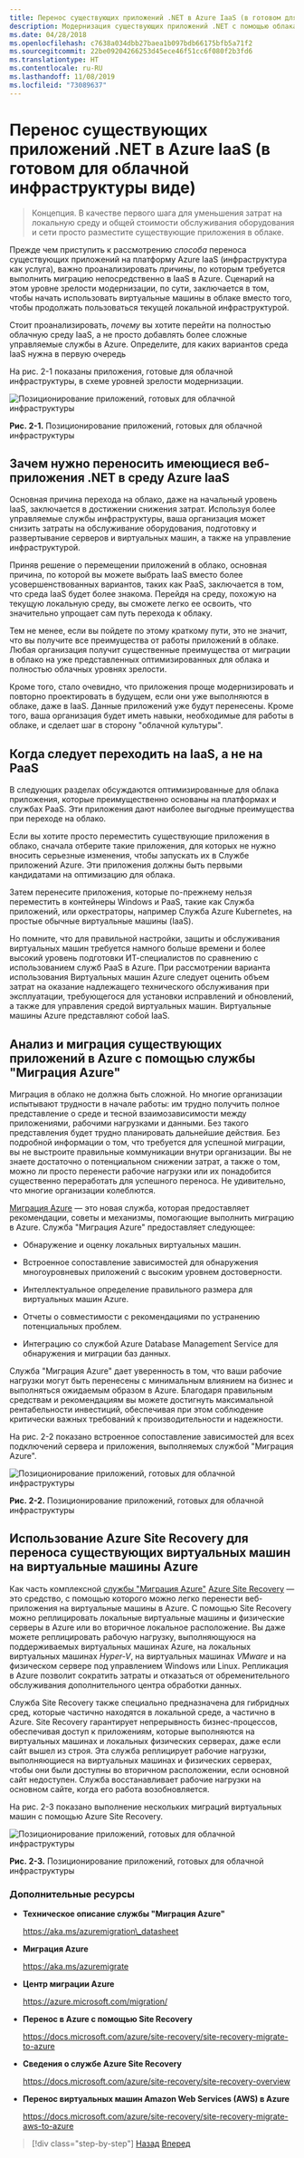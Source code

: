 ```yaml
---
title: Перенос существующих приложений .NET в Azure IaaS (в готовом для облачной инфраструктуры виде)
description: Модернизация существующих приложений .NET с помощью облака Azure и контейнеров Windows.
ms.date: 04/28/2018
ms.openlocfilehash: c7638a034dbb27baea1b097bdb66175bfb5a71f2
ms.sourcegitcommit: 22be09204266253d45ece46f51cc6f080f2b3fd6
ms.translationtype: HT
ms.contentlocale: ru-RU
ms.lasthandoff: 11/08/2019
ms.locfileid: "73089637"
---
```

# <a name="lift-and-shift-existing-net-apps-to-azure-iaas-cloud-infrastructure-ready"></a>Перенос существующих приложений .NET в Azure IaaS (в готовом для облачной инфраструктуры виде)

> Концепция. В качестве первого шага для уменьшения затрат на локальную среду и общей стоимости обслуживания оборудования и сети просто разместите существующие приложения в облаке.

Прежде чем приступить к рассмотрению *способа* переноса существующих приложений на платформу Azure IaaS (инфраструктура как услуга), важно проанализировать *причины*, по которым требуется выполнить миграцию непосредственно в IaaS в Azure. Сценарий на этом уровне зрелости модернизации, по сути, заключается в том, чтобы начать использовать виртуальные машины в облаке вместо того, чтобы продолжать пользоваться текущей локальной инфраструктурой.

Стоит проанализировать, *почему* вы хотите перейти на полностью облачную среду IaaS, а не просто добавлять более сложные управляемые службы в Azure. Определите, для каких вариантов среда IaaS нужна в первую очередь

На рис. 2-1 показаны приложения, готовые для облачной инфраструктуры, в схеме уровней зрелости модернизации.

![Позиционирование приложений, готовых для облачной инфраструктуры](./media/image2-1.png)

**Рис. 2-1.** Позиционирование приложений, готовых для облачной инфраструктуры

## <a name="why-migrate-existing-net-web-applications-to-azure-iaas"></a>Зачем нужно переносить имеющиеся веб-приложения .NET в среду Azure IaaS

Основная причина перехода на облако, даже на начальный уровень IaaS, заключается в достижении снижения затрат. Используя более управляемые службы инфраструктуры, ваша организация может снизить затраты на обслуживание оборудования, подготовку и развертывание серверов и виртуальных машин, а также на управление инфраструктурой.

Приняв решение о перемещении приложений в облако, основная причина, по которой вы можете выбрать IaaS вместо более усовершенствованных вариантов, таких как PaaS, заключается в том, что среда IaaS будет более знакома. Перейдя на среду, похожую на текущую локальную среду, вы сможете легко ее освоить, что значительно упрощает сам путь перехода к облаку.

Тем не менее, если вы пойдете по этому краткому пути, это не значит, что вы получите все преимущества от работы приложений в облаке. Любая организация получит существенные преимущества от миграции в облако на уже представленных оптимизированных для облака и полностью облачных уровнях зрелости.

Кроме того, стало очевидно, что приложения проще модернизировать и повторно проектировать в будущем, если они уже выполняются в облаке, даже в IaaS. Данные приложений уже будут перенесены. Кроме того, ваша организация будет иметь навыки, необходимые для работы в облаке, и сделает шаг в сторону "облачной культуры".

## <a name="when-to-migrate-to-iaas-instead-of-to-paas"></a>Когда следует переходить на IaaS, а не на PaaS

В следующих разделах обсуждаются оптимизированные для облака приложения, которые преимущественно основаны на платформах и службах PaaS. Эти приложения дают наиболее выгодные преимущества при переходе на облако.

Если вы хотите просто переместить существующие приложения в облако, сначала отберите такие приложения, для которых не нужно вносить серьезные изменения, чтобы запускать их в Службе приложений Azure. Эти приложения должны быть первыми кандидатами на оптимизацию для облака.

Затем перенесите приложения, которые по-прежнему нельзя переместить в контейнеры Windows и PaaS, такие как Служба приложений, или оркестраторы, например Служба Azure Kubernetes, на простые обычные виртуальные машины (IaaS).

Но помните, что для правильной настройки, защиты и обслуживания виртуальных машин требуется намного больше времени и более высокий уровень подготовки ИТ-специалистов по сравнению с использованием служб PaaS в Azure. При рассмотрении варианта использования Виртуальных машин Azure следует оценить объем затрат на оказание надлежащего технического обслуживания при эксплуатации, требующегося для установки исправлений и обновлений, а также для управления средой виртуальных машин. Виртуальные машины Azure представляют собой IaaS.

## <a name="use-azure-migrate-to-analyze-and-migrate-your-existing-applications-to-azure"></a>Анализ и миграция существующих приложений в Azure с помощью службы "Миграция Azure"

Миграция в облако не должна быть сложной. Но многие организации испытывают трудности в начале работы: им трудно получить полное представление о среде и тесной взаимозависимости между приложениями, рабочими нагрузками и данными. Без такого представления будет трудно планировать дальнейшие действия. Без подробной информации о том, что требуется для успешной миграции, вы не выстроите правильные коммуникации внутри организации. Вы не знаете достаточно о потенциальном снижении затрат, а также о том, можно ли просто перенести рабочие нагрузки или их понадобится существенно переработать для успешного переноса. Не удивительно, что многие организации колеблются.

[Миграция Azure](https://aka.ms/azuremigrate) — это новая служба, которая предоставляет рекомендации, советы и механизмы, помогающие выполнить миграцию в Azure. Служба "Миграция Azure" предоставляет следующее:

- Обнаружение и оценку локальных виртуальных машин.

- Встроенное сопоставление зависимостей для обнаружения многоуровневых приложений с высоким уровнем достоверности.

- Интеллектуальное определение правильного размера для виртуальных машин Azure.

- Отчеты о совместимости с рекомендациями по устранению потенциальных проблем.

- Интеграцию со службой Azure Database Management Service для обнаружения и миграции баз данных.

Служба "Миграция Azure" дает уверенность в том, что ваши рабочие нагрузки могут быть перенесены с минимальным влиянием на бизнес и выполняться ожидаемым образом в Azure. Благодаря правильным средствам и рекомендациям вы можете достигнуть максимальной рентабельности инвестиций, обеспечивая при этом соблюдение критически важных требований к производительности и надежности.

На рис. 2-2 показано встроенное сопоставление зависимостей для всех подключений сервера и приложения, выполняемых службой "Миграция Azure".

![Позиционирование приложений, готовых для облачной инфраструктуры](./media/image2-2.png)

**Рис. 2-2.** Позиционирование приложений, готовых для облачной инфраструктуры

## <a name="use-azure-site-recovery-to-migrate-your-existing-vms-to-azure-vms"></a>Использование Azure Site Recovery для переноса существующих виртуальных машин на виртуальные машины Azure

Как часть комплексной [службы "Миграция Azure"](https://aka.ms/azuremigrate) [Azure Site Recovery](https://docs.microsoft.com/azure/site-recovery/site-recovery-overview) — это средство, с помощью которого можно легко перенести веб-приложения на виртуальные машины в Azure. С помощью Site Recovery можно реплицировать локальные виртуальные машины и физические серверы в Azure или во вторичное локальное расположение. Вы даже можете реплицировать рабочую нагрузку, выполняющуюся на поддерживаемых виртуальных машинах Azure, на локальных виртуальных машинах *Hyper-V*, на виртуальных машинах *VMware* и на физическом сервере под управлением Windows или Linux. Репликация в Azure позволит сократить затраты и отказаться от обременительного обслуживания дополнительного центра обработки данных.

Служба Site Recovery также специально предназначена для гибридных сред, которые частично находятся в локальной среде, а частично в Azure. Site Recovery гарантирует непрерывность бизнес-процессов, обеспечивая доступ к приложениям, которые выполняются на виртуальных машинах и локальных физических серверах, даже если сайт вышел из строя. Эта служба реплицирует рабочие нагрузки, выполняющиеся на виртуальных машинах и физических серверах, чтобы они были доступны во вторичном расположении, если основной сайт недоступен. Служба восстанавливает рабочие нагрузки на основном сайте, когда его работа возобновляется.

На рис. 2-3 показано выполнение нескольких миграций виртуальных машин с помощью Azure Site Recovery.

![Позиционирование приложений, готовых для облачной инфраструктуры](./media/image2-3.png)

**Рис. 2-3.** Позиционирование приложений, готовых для облачной инфраструктуры

### <a name="additional-resources"></a>Дополнительные ресурсы

- **Техническое описание службы "Миграция Azure"**

    <https://aka.ms/azuremigration\_datasheet>

- **Миграция Azure**

    <https://aka.ms/azuremigrate>

- **Центр миграции Azure**

    <https://azure.microsoft.com/migration/>

- **Перенос в Azure с помощью Site Recovery**

    <https://docs.microsoft.com/azure/site-recovery/site-recovery-migrate-to-azure>

- **Сведения о службе Azure Site Recovery**

    <https://docs.microsoft.com/azure/site-recovery/site-recovery-overview>

- **Перенос виртуальных машин Amazon Web Services (AWS) в Azure**

    <https://docs.microsoft.com/azure/site-recovery/site-recovery-migrate-aws-to-azure>

>[!div class="step-by-step"]
>[Назад](index.md)
>[Вперед](migrate-your-relational-databases-to-azure.md) <!-- Next Chapter -->
